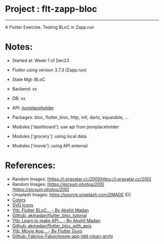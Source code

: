 # Project : flt-zapp-bloc
***************************************************************
A Flutter Exercise.
Testing BLoC in Zapp.run 

# Notes:
- Started at: Week-1 of Dec23
- Flutter using version 3.7.3 (Zapp.run)
- State Mgt: BLoC
- Backend: xx
- DB: xx
- API: [jsonplaceholder](https://jsonplaceholder.typicode.com/)
- Packages: bloc, flutter_bloc, http, intl, dartz, equatable, ...

- Modules ['dashboard']: use api from jsonplaceholder
- Modules ['grocery']: using local data
- Modules ['movie']: using API external

# References:
- Random Images: [https://i.pravatar.cc/200](https://i.pravatar.cc/200)
- Random Images: [https://picsum.photos/200](https://picsum.photos/200)
- Unsplash Images: https://source.unsplash.com/[IMAGE ID]
- [Colors](https://coolors.co/palettes/trending)
- [SVG Icons](http://svgrepo.com)
- [Ytb: Flutter BLoC... - By Akshit Madan](https://www.youtube.com/watch?v=Y1roIi0-Sro)
- [Github: akmadan/flutter_bloc_tutorial](https://github.com/akmadan/flutter_bloc_tutorial)
- [Ytb: Learn to make API... - By Akshit Madan](https://www.youtube.com/watch?v=ltLJ1AB-eww&t=5s)
- [Github: akmadan/flutter_bloc_with_apis](https://github.com/akmadan/flutter_bloc_with_apis)
- [Ytb: Movie App... - By Flutter Guys](https://www.youtube.com/watch?v=o1oGTIEr4tQ)
- [Github: Fabrice-Fabio/movie-app-tdd-clean-archi](https://github.com/Fabrice-Fabio/movie-app-tdd-clean-archi)
